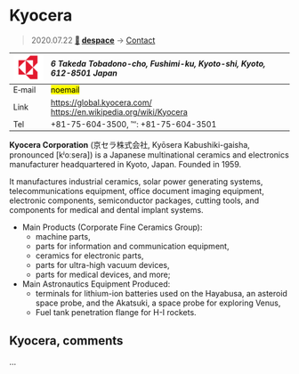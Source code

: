 # Kyocera
> 2020.07.22 **[🚀](../index/index.md) [despace](index.md)** → [Contact](contact.md)

|[![](f/contact/k/kyocera_logo1_thumb.png)](f/contact/k/kyocera_logo1.png)|*6 Takeda Tobadono-cho, Fushimi-ku, Kyoto-shi, Kyoto, 612-8501 Japan*|
|:--|:--|
|E‑mail| <mark>noemail</mark> |
|Link| <https://global.kyocera.com/><br> <https://en.wikipedia.org/wiki/Kyocera> |
|Tel| +81-75-604-3500, ℻: +81-75-604-3501 |

**Kyocera Corporation** (京セラ株式会社, Kyōsera Kabushiki-gaisha, pronounced [kʲoːseɾa]) is a Japanese multinational ceramics and electronics manufacturer headquartered in Kyoto, Japan. Founded in 1959.

It manufactures industrial ceramics, solar power generating systems, telecommunications equipment, office document imaging equipment, electronic components, semiconductor packages, cutting tools, and components for medical and dental implant systems.

   - Main Products (Corporate Fine Ceramics Group):
      - machine parts,
      - parts for information and communication equipment,
      - ceramics for electronic parts,
      - parts for ultra-high vacuum devices,
      - parts for medical devices, and more;
   - Main Astronautics Equipment Produced:
      - terminals for lithium-ion batteries used on the Hayabusa, an asteroid space probe, and the Akatsuki, a space probe for exploring Venus,
      - Fuel tank penetration flange for H-I rockets.

<p style="page-break-after:always"> </p>

## Kyocera, comments

…

